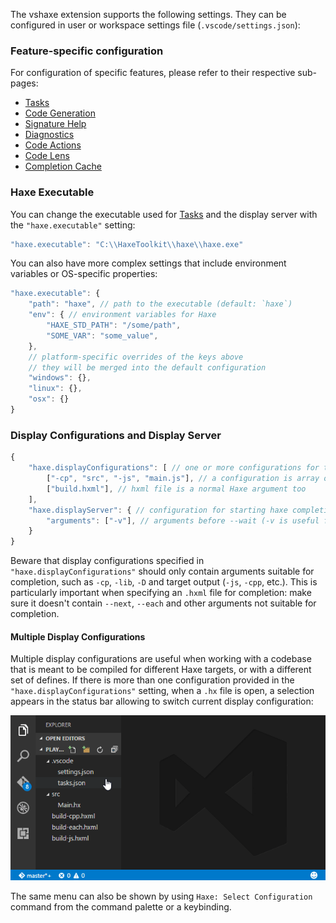 The vshaxe extension supports the following settings. They can be configured in user or workspace settings file (`.vscode/settings.json`):

### Feature-specific configuration

For configuration of specific features, please refer to their respective sub-pages:

- [Tasks](/vshaxe/vshaxe/wiki/Tasks#configuration)
- [Code Generation](/vshaxe/vshaxe/wiki/Code-Generation#configuration)
- [Signature Help](/vshaxe/vshaxe/wiki/Signature-Help#configuration)
- [Diagnostics](/vshaxe/vshaxe/wiki/Diagnostics#configuration)
- [Code Actions](/vshaxe/vshaxe/wiki/Code-Actions#configuration)
- [Code Lens](/vshaxe/vshaxe/wiki/Code-Lens)
- [Completion Cache](/vshaxe/vshaxe/wiki/Completion-Cache#configuration)

### Haxe Executable

You can change the executable used for [Tasks](/vshaxe/vshaxe/wiki/Tasks) and the display server with the `"haxe.executable"` setting:

```js
"haxe.executable": "C:\\HaxeToolkit\\haxe\\haxe.exe"
```

You can also have more complex settings that include environment variables or OS-specific properties:

```js
"haxe.executable": {
    "path": "haxe", // path to the executable (default: `haxe`)
    "env": { // environment variables for Haxe
        "HAXE_STD_PATH": "/some/path",
        "SOME_VAR": "some_value",
    },
    // platform-specific overrides of the keys above
    // they will be merged into the default configuration
    "windows": {},
    "linux": {},
    "osx": {}
}
```

### Display Configurations and Display Server

```js
{
    "haxe.displayConfigurations": [ // one or more configurations for the haxe completion server
        ["-cp", "src", "-js", "main.js"], // a configuration is array of arguments passed to the completion server
        ["build.hxml"], // hxml file is a normal Haxe argument too
    ],
    "haxe.displayServer": { // configuration for starting haxe completion server itself
        "arguments": ["-v"], // arguments before --wait (-v is useful for debugging)
    }
}
```

Beware that display configurations specified in `"haxe.displayConfigurations"` should only contain arguments suitable for
completion, such as `-cp`, `-lib`, `-D` and target output (`-js`, `-cpp`, etc.). This is particularly important when
specifying an `.hxml` file for completion: make sure it doesn't contain `--next`, `--each` and other arguments
not suitable for completion.

#### Multiple Display Configurations

Multiple display configurations are useful when working with a codebase that is meant
to be compiled for different Haxe targets, or with a different set of defines. If
there is more than one configuration provided in the `"haxe.displayConfigurations"` setting,
when a `.hx` file is open, a selection appears in the status bar allowing to switch current
display configuration:

![](images/configuration/configs.gif)

The same menu can also be shown by using `Haxe: Select Configuration` command from the command palette or a keybinding.
